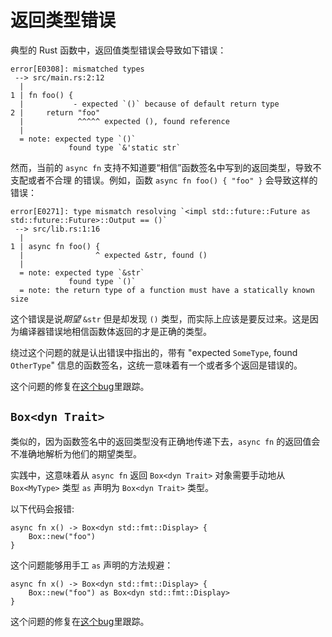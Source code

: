 # 返回类型错误

典型的 Rust 函数中，返回值类型错误会导致如下错误：

```
error[E0308]: mismatched types
 --> src/main.rs:2:12
  |
1 | fn foo() {
  |           - expected `()` because of default return type
2 |     return "foo"
  |            ^^^^^ expected (), found reference
  |
  = note: expected type `()`
             found type `&'static str`
```

然而，当前的 `async fn` 支持不知道要“相信”函数签名中写到的返回类型，导致不支配或者不合理
的错误。例如，函数 `async fn foo() { "foo" }` 会导致这样的错误：

```
error[E0271]: type mismatch resolving `<impl std::future::Future as std::future::Future>::Output == ()`
 --> src/lib.rs:1:16
  |
1 | async fn foo() {
  |                ^ expected &str, found ()
  |
  = note: expected type `&str`
             found type `()`
  = note: the return type of a function must have a statically known size
```

这个错误是说*期望* `&str` 但是却发现 `()` 类型，而实际上应该是要反过来。这是因为编译器错误地相信函数体返回的才是正确的类型。

绕过这个问题的就是认出错误中指出的，带有 "expected `SomeType`, found `OtherType`" 信息的函数签名，这统一意味着有一个或者多个返回是错误的。

这个问题的修复在[这个bug](https://github.com/rust-lang/rust/issues/54326)里跟踪。

## `Box<dyn Trait>`

类似的，因为函数签名中的返回类型没有正确地传递下去，`async fn` 的返回值会不准确地解析为他们的期望类型。

实践中，这意味着从 `async fn` 返回 `Box<dyn Trait>` 对象需要手动地从 `Box<MyType>` 类型 `as` 声明为 `Box<dyn Trait>` 类型。

以下代码会报错:

```
async fn x() -> Box<dyn std::fmt::Display> {
    Box::new("foo")
}
```

这个问题能够用手工 `as` 声明的方法规避：

```
async fn x() -> Box<dyn std::fmt::Display> {
    Box::new("foo") as Box<dyn std::fmt::Display>
}
```

这个问题的修复在[这个bug](https://github.com/rust-lang/rust/issues/60424)里跟踪。
